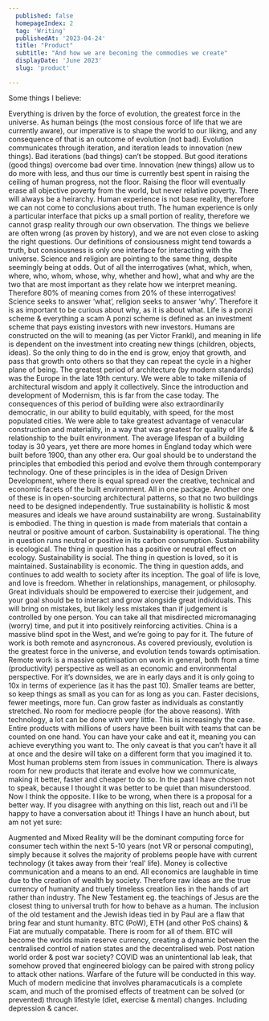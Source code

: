 ```yaml
---
  published: false
  homepageIndex: 2
  tag: 'Writing'
  publishedAt: '2023-04-24'
  title: "Product"
  subtitle: "And how we are becoming the commodies we create"
  displayDate: 'June 2023'
  slug: 'product'

---
```


Some things I believe:

Everything is driven by the force of evolution, the greatest force in the universe.
As human beings (the most consious force of life that we are currently aware), our imperative is to shape the world to our liking, and any consequence of that is an outcome of evolution (not bad).
Evolution communicates through iteration, and iteration leads to innovation (new things). Bad iterations (bad things) can’t be stopped. But good iterations (good things) overcome bad over time.
Innovation (new things) allow us to do more with less, and thus our time is currently best spent in raising the ceiling of human progress, not the floor.
Raising the floor will eventually erase all objective poverty from the world, but never relative poverty. There will always be a heirarchy.
Human experience is not base reality, therefore we can not come to conclusions about truth.
The human experience is only a particular interface that picks up a small portion of reality, therefore we cannot grasp reality through our own observation.
The things we believe are often wrong (as proven by history), and we are not even close to asking the right questions.
Our definitions of consiousness might tend towards a truth, but consiousness is only one interface for interacting with the universe.
Science and religion are pointing to the same thing, despite seemingly being at odds.
Out of all the interrogatives (what, which, when, where, who, whom, whose, why, whether and how), what and why are the two that are most important as they relate how we interpret meaning.
Therefore 80% of meaning comes from 20% of these interrogatives!
Science seeks to answer ‘what’, religion seeks to answer ‘why’.
Therefore it is as important to be curious about why, as it is about what.
Life is a ponzi scheme & everything a scam
A ponzi scheme is defined as an investment scheme that pays existing investors with new investors.
Humans are constructed on the will to meaning (as per Victor Frankl), and meaning in life is dependent on the investment into creating new things (children, objects, ideas).
So the only thing to do in the end is grow, enjoy that growth, and pass that growth onto others so that they can repeat the cycle in a higher plane of being.
The greatest period of architecture (by modern standards) was the Europe in the late 19th century.
We were able to take millenia of architectural wisdom and apply it collectively. Since the introduction and development of Modernism, this is far from the case today.
The consequences of this period of building were also extraordinarily democratic, in our ability to build equitably, with speed, for the most populated cities.
We were able to take greatest advantage of venacular construction and materiality, in a way that was greatest for quality of life & relationship to the built environment.
The average lifespan of a building today is 30 years, yet there are more homes in England today which were built before 1900, than any other era.
Our goal should be to understand the principles that embodied this period and evolve them through contemporary technology.
One of these principles is in the idea of Design Driven Development, where there is equal spread over the creative, technical and economic facets of the built environment. All in one package.
Another one of these is in open-sourcing architectural patterns, so that no two buildings need to be designed independently.
True sustainability is hollistic & most measures and ideals we have around sustainability are wrong.
Sustainability is embodied. The thing in question is made from materials that contain a neutral or positive amount of carbon.
Sustainability is operational. The thing in question runs neutral or positive in its carbon consumption.
Sustainability is ecological. The thing in question has a positive or neutral effect on ecology.
Sustainability is social. The thing in question is loved, so it is maintained.
Sustainability is economic. The thing in question adds, and continues to add wealth to society after its inception.
The goal of life is love, and love is freedom. Whether in relationships, management, or philosophy.
Great individuals should be empowered to exercise their judgement, and your goal should be to interact and grow alongside great individuals.
This will bring on mistakes, but likely less mistakes than if judgement is controlled by one person.
You can take all that misdirected micromanaging (worry) time, and put it into positively reinforcing activities.
China is a massive blind spot in the West, and we’re going to pay for it.
The future of work is both remote and asyncronous.
As covered previously, evolution is the greatest force in the universe, and evolution tends towards optimisation.
Remote work is a massive optimisation on work in general, both from a time (productivity) perspective as well as an economic and environmental perspective.
For it’s downsides, we are in early days and it is only going to 10x in terms of experience (as it has the past 10).
Smaller teams are better, so keep things as small as you can for as long as you can.
Faster decisions, fewer meetings, more fun.
Can grow faster as individuals as constantly stretched.
No room for mediocre people (for the above reasons).
With technology, a lot can be done with very little. This is increasingly the case. Entire products with millions of users have been built with teams that can be counted on one hand.
You can have your cake and eat it, meaning you can achieve everything you want to.
The only caveat is that you can’t have it all at once and the desire will take on a different form that you imagined it to.
Most human problems stem from issues in communication.
There is always room for new products that iterate and evolve how we communicate, making it better, faster and cheaper to do so.
In the past I have chosen not to speak, because I thought it was better to be quiet than misunderstood. Now I think the opposite.
I like to be wrong, when there is a proposal for a better way.
If you disagree with anything on this list, reach out and i’ll be happy to have a conversation about it!
Things I have an hunch about, but am not yet sure:

Augmented and Mixed Reality will be the dominant computing force for consumer tech within the next 5-10 years (not VR or personal computing), simply because it solves the majority of problems people have with current technology (it takes away from their ‘real’ life).
Money is collective communication and a means to an end. All economics are laughable in time due to the creation of wealth by society. Therefore raw ideas are the true currency of humanity and truely timeless creation lies in the hands of art rather than industry.
The New Testament eg. the teachings of Jesus are the closest thing to universal truth for how to behave as a human. The inclusion of the old testament and the Jewish ideas tied in by Paul are a flaw that bring fear and stunt humanity.
BTC (PoW), ETH (and other PoS chains) & Fiat are mutually compatable. There is room for all of them.
BTC will become the worlds main reserve currency, creating a dynamic between the centralised control of nation states and the decentralised web. Post nation world order & post war society?
COVID was an unintentional lab leak, that somehow proved that engineered biology can be paired with strong policy to attack other nations. Warfare of the future will be conducted in this way.
Much of modern medicine that involves pharamacuticals is a complete scam, and much of the promised effects of treatment can be solved (or prevented) through lifestyle (diet, exercise & mental) changes. Including depression & cancer.
